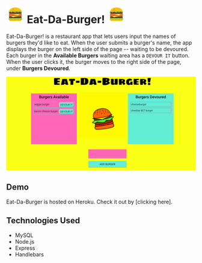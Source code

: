 # ![icon](public/assets/img/icons-hamburger.png) Eat-Da-Burger! ![icon](public/assets/img/icons-hamburger.png)

Eat-Da-Burger! is a restaurant app that lets users input the names of burgers they'd like to eat. When the user submits a burger's name, the app displays the burger on the left side of the page -- waiting to be devoured. Each burger in the **Available Burgers** waiting area has a `DEVOUR IT` button. When the user clicks it, the burger moves to the right side of the page, under **Burgers Devoured**.

![burger-app](public/assets/img/burger-img.png)

## Demo

Eat-Da-Burger is hosted on Heroku. Check it out by [clicking here].



## Technologies Used

* MySQL
* Node.js
* Express
* Handlebars
